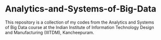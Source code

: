 ﻿# Analytics-and-Systems-of-Big-Data

This repository is a collection of my codes from the Analytics and Systems of Big Data course at the Indian Institute of Information Technology Design and Manufacturing (IIITDM), Kancheepuram.
